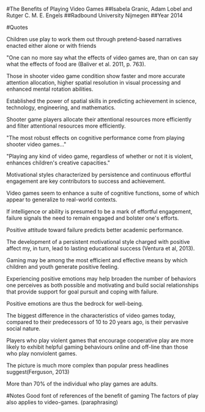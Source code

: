 #The Benefits of Playing Video Games
##Isabela Granic, Adam Lobel and Rutger C. M. E. Engels
##Radbound University Nijmegen
##Year 2014

#Quotes

Children use play to work them out through pretend-based narratives
enacted either alone or with friends

"One can no more say what the effects of video games are, than on can
say what the effects of food are (Baliver et al. 2011, p. 763).

Those in shooter video game condition show faster and more accurate
attention allocation, higher spatial resolution in visual processing and
enhanced mental rotation abilities.

Established the power of spatial skills in predicting achievement in
science, technology, engineering, and mathematics.

Shooter game players allocate their attentional resources more
efficiently and filter attentional resources more efficiently.

"The most robust effects on cognitive performance come from playing
shooter video games..."

"Playing any kind of video game, regardless of whether or not it is
violent, enhances children's creative capacities."

Motivational styles characterized by persistence and continuous
effortful engagement are key contributors to success and achievement.

Video games seem to enhance a suite of cognitive functions, some of
which appear to generalize to real-world contexts.

If intelligence or ability is presumed to be a mark of effortful
engagement, failure signals the need to remain engaged and bolster one's
efforts.

Positive attitude toward failure predicts better academic performance.

The development of a persistent motivational style charged with positive
affect my, in turn, lead to lasting educational success (Ventura et al,
2013).

Gaming may be among the most efficient and effective means by which
children and youth generate positive feeling.

Experiencing positive emotions may help broaden the number of behaviors
one perceives as both possible and motivating and build social
relationships that provide support for goal pursuit and coping with failure.

Positive emotions are thus the bedrock for well-being.

The biggest difference in the characteristics of video games today,
compared to their predecessors of 10 to 20 years ago, is their pervasive
social nature.

Players who play violent games that encourage cooperative play are more
likely to exhibit helpful gaming behaviours online and off-line than
those who play nonviolent games.

The picture is much more complex than popular press headlines
suggest(Ferguson, 2013)

More than 70% of the individual who play games are adults.


#Notes
Good font of references of the benefit of gaming
The factors of play also applies to video-games. (paraphrasing)



